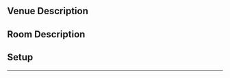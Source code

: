## Venue Description

[comment]: <> (Previous Competitions in the same venue?)
[comment]: <> (Type: [conference room, school classroom, organiser’s living room, backyard, other])
[comment]: <> (Accessibility: [How can you reach the venue by public transport / by car? Were there accommodation spots nearby?])

## Room Description

[comment]: <> (Space/Size: [Rough estimates about size. Was it too full/empty? What is the maximum capacity in your opinion?])
[comment]: <> (Light: [Rate the lighting. Have there been problems/complaints?])
[comment]: <> (Temperature: [Rate the temperature. Did it change throughout the day/s?])

## Setup

[comment]: <> (Brief description of room setup: station layout, scrambling zone.)
[comment]: <> (Include one or two pictures for further illustration.)

---
